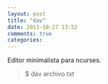 ```yaml
---
layout: post
title: "dav"
date: 2013-10-27 13:52
comments: true
categories: 
---
```

Editor minimalista para ncurses.

>$ dav archivo.txt

